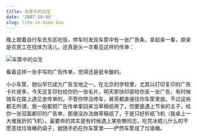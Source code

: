 ```yaml
---
title: 车筐中的众生
date: '2007-10-05'
slug: life-in-bike-box
---
```


晚上蹬着自行车去东区吃饭，停车时发现车筐中有一张广告条，拿起来一看，原来是农民工在找体力活儿，还真是头一次看见这样的传单：

![车筐中的众生](http://i.imgur.com/INDkS.gif)

看着这样一张手写的广告传单，觉得还是挺辛酸的。

小小车筐，貌似早已成为广告宝地之一。在北京的学校里，尤其以打印复印的广告卡片居多，今天这复印社给你扔一张名片，明天那快印部给你丢一张广告，有时候骑车在路上遇见发传单的，不管你停没停车，甚至都直接往你车筐里放。不过这些都无所谓，我一般都把广告传单拿回来当草稿纸用了，但要是遇上节省的主子，给你一张双面都印的广告单，那便没办法做草稿纸了，于是只好折纸飞机（我桌上一大堆我折的飞机）。最要命的其实是有时候遇上某些懒同志，吃完冰棍儿什么的不愿意找垃圾桶扔袋子，就随手扔在你车筐里——俨然车筐成了垃圾桶。

